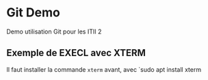 # Git Demo
Demo utilisation Git pour les ITII 2

## Exemple de EXECL avec XTERM
Il faut installer la commande `xterm` avant, avec `sudo apt install xterm
